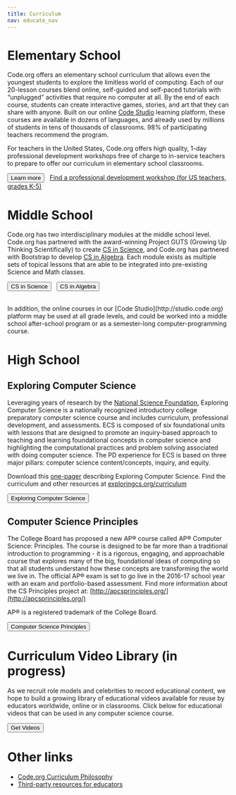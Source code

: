 ```yaml
---
title: Curriculum
nav: educate_nav
---
```


# Elementary School 

Code.org offers an elementary school curriculum that allows even the youngest students to explore the limitless world of computing. Each of our 20-lesson courses blend online, self-guided and self-paced tutorials with “unplugged” activities that require no computer at all. By the end of each course, students can create interactive games, stories, and art that they can share with anyone. Built on our online [Code Studio](http://studio.code.org) learning platform, these courses are available in dozens of languages, and already used by millions of students in tens of thousands of classrooms. 98% of participating teachers recommend the program.

For teachers in the United States, Code.org offers high quality, 1-day professional development workshops free of charge to in-service teachers to prepare to offer our curriculum in elementary school classrooms. 

[<button>Learn more</button>](/k5) &nbsp;&nbsp;[Find a professional development workshop (for US teachers, grades K-5)](/professional-development-workshops)

# Middle School #

Code.org has two interdisciplinary modules at the middle school level. Code.org has partnered with the award-winning Project GUTS (Growing Up Thinking Scientifically) to create [CS in Science](http://code.org/curriculum/mss), and Code.org has partnered with Bootstrap to develop [CS in Algebra](http://code.org/curriculum/algebra). Each module exists as multiple sets of topical lessons that are able to be integrated into pre-existing Science and Math classes.

[<button>CS in Science</button>](/curriculum/mss) &nbsp;&nbsp;[<button>CS in Algebra</button>](/curriculum/algebra)

<br/>
In addition, the online courses in our [Code Studio](http://studio.code.org) platform may be used at all grade levels, and could be worked into a middle school after-school program or as a semester-long computer-programming course.

# High School 

## Exploring Computer Science
Leveraging years of research by the [National Science Foundation](http://www.nsf.gov/funding/pgm_summ.jsp?pims_id=503582&org=CISE), Exploring Computer Science is a nationally recognized introductory college preparatory computer science course and includes curriculum, professional development, and assessments. ECS is composed of six foundational units with lessons that are designed to promote an inquiry-based approach to teaching and learning foundational concepts in computer science and highlighting the computational practices and problem solving associated with doing computer science. The PD experience for ECS is based on three major pillars: computer science content/concepts, inquiry, and equity.

Download this [one-pager](/files/ECSonepager.pdf) describing Exploring Computer Science.
Find the curriculum and other resources at [exploringcs.org/curriculum](http://www.exploringcs.org/curriculum)  

[<button>Exploring Computer Science</button>](http://exploringcs.org)

## Computer Science Principles

The College Board has proposed a new AP® course called AP® Computer Science: Principles.  The course is designed to be far more than a traditional introduction to programming - it is a rigorous, engaging, and approachable course that explores many of the big, foundational ideas of computing so that all students understand how these concepts are transforming the world we live in. The official AP® exam is set to go live in the 2016-17 school year with an exam and portfolio-based assessment. Find more information about the CS Principles project at: [http://apcsprinciples.org/](http://apcsprinciples.org/)

AP® is a registered trademark of the College Board.

[<button>Computer Science Principles</button>](/educate/csp)


# Curriculum Video Library (in progress)

As we recruit role models and celebrities to record educational content, we hope to build a growing library of educational videos available for reuse by educators worldwide, online or in classrooms. Click below for educational videos that can be used in any computer science course.

[<button>Get Videos</button>](/educate/videos)

# Other links

- [Code.org Curriculum Philosophy](/educate/curriculum-philosophy)
- [Third-party resources for educators](/educate/3rdparty)

<br />
<br />

